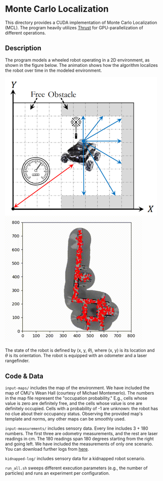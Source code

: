 # Monte Carlo Localization
This directory provides a CUDA implementation of Monte Carlo Localization
(MCL). The program heavily utilizes
[Thrust](https://docs.nvidia.com/cuda/thrust/index.html) for
GPU-parallelization of different operations.

## Description
The program models a wheeled robot operating in a 2D environment, as shown in
the figure below. The animation shows how the algorithm localizes the robot
over time in the modeled environment.

<p float="center">
  <img src="../../../.images/mcl.png" width="500" />
  <img src="../../../.images/mcl.gif" width="450" />
</p>

The state of the robot is defined by (x, y, $\theta$), where (x, y) is its
location and $\theta$ is its orientation. The robot is equipped with an
odometer and a laser rangefinder.

## Code & Data
`input-maps/` includes the map of the environment. We have included the map of
CMU's Wean Hall (courtesy of Michael Montemerlo). The numbers in the map file
represent the "occupation probability." E.g., cells whose value is zero are
definitely free, and the cells whose value is one are definitely occupied.
Cells with a probability of -1 are unknown: the robot has no clue about their
occupancy status. Observing the provided map's template and norms, any other
maps can be smoothly used.

`input-measurements/` includes sensory data. Every line includes 3 + 180
numbers. The first three are odometry measurements, and the rest are laser
readings in cm. The 180 readings span 180 degrees starting from the right and
going left. We have included the measurements of only one scenario. You can
download further logs from
[here](https://cmu.box.com/s/fshj3cjsn0qbutn3osk9l4z83w63w7co).

`kidnapped-log/` includes sensory data for a kidnapped robot scenario.

`run_all.sh` sweeps different execution parameters (e.g., the number of
particles) and runs an experiment per configuration.
